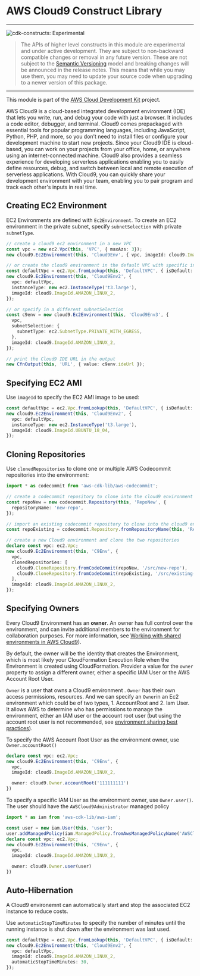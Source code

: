 # AWS Cloud9 Construct Library
<!--BEGIN STABILITY BANNER-->

---

![cdk-constructs: Experimental](https://img.shields.io/badge/cdk--constructs-experimental-important.svg?style=for-the-badge)

> The APIs of higher level constructs in this module are experimental and under active development.
> They are subject to non-backward compatible changes or removal in any future version. These are
> not subject to the [Semantic Versioning](https://semver.org/) model and breaking changes will be
> announced in the release notes. This means that while you may use them, you may need to update
> your source code when upgrading to a newer version of this package.

---

<!--END STABILITY BANNER-->

This module is part of the [AWS Cloud Development Kit](https://github.com/aws/aws-cdk) project.

AWS Cloud9 is a cloud-based integrated development environment (IDE) that lets you write, run, and debug your code with just a
browser. It includes a code editor, debugger, and terminal. Cloud9 comes prepackaged with essential tools for popular
programming languages, including JavaScript, Python, PHP, and more, so you don’t need to install files or configure your
development machine to start new projects. Since your Cloud9 IDE is cloud-based, you can work on your projects from your
office, home, or anywhere using an internet-connected machine. Cloud9 also provides a seamless experience for developing
serverless applications enabling you to easily define resources, debug, and switch between local and remote execution of
serverless applications. With Cloud9, you can quickly share your development environment with your team, enabling you to pair
program and track each other's inputs in real time.


## Creating EC2 Environment

EC2 Environments are defined with `Ec2Environment`. To create an EC2 environment in the private subnet, specify
`subnetSelection` with private `subnetType`.


```ts
// create a cloud9 ec2 environment in a new VPC
const vpc = new ec2.Vpc(this, 'VPC', { maxAzs: 3});
new cloud9.Ec2Environment(this, 'Cloud9Env', { vpc, imageId: cloud9.ImageId.AMAZON_LINUX_2, });

// or create the cloud9 environment in the default VPC with specific instanceType
const defaultVpc = ec2.Vpc.fromLookup(this, 'DefaultVPC', { isDefault: true });
new cloud9.Ec2Environment(this, 'Cloud9Env2', {
  vpc: defaultVpc,
  instanceType: new ec2.InstanceType('t3.large'),
  imageId: cloud9.ImageId.AMAZON_LINUX_2,
});

// or specify in a different subnetSelection
const c9env = new cloud9.Ec2Environment(this, 'Cloud9Env3', {
  vpc,
  subnetSelection: {
    subnetType: ec2.SubnetType.PRIVATE_WITH_EGRESS,
  },
  imageId: cloud9.ImageId.AMAZON_LINUX_2,
});

// print the Cloud9 IDE URL in the output
new CfnOutput(this, 'URL', { value: c9env.ideUrl });
```

## Specifying EC2 AMI

Use `imageId` to specify the EC2 AMI image to be used:

```ts
const defaultVpc = ec2.Vpc.fromLookup(this, 'DefaultVPC', { isDefault: true });
new cloud9.Ec2Environment(this, 'Cloud9Env2', {
  vpc: defaultVpc,
  instanceType: new ec2.InstanceType('t3.large'),
  imageId: cloud9.ImageId.UBUNTU_18_04,
});
```

## Cloning Repositories

Use `clonedRepositories` to clone one or multiple AWS Codecommit repositories into the environment:

```ts
import * as codecommit from 'aws-cdk-lib/aws-codecommit';

// create a codecommit repository to clone into the cloud9 environment
const repoNew = new codecommit.Repository(this, 'RepoNew', {
  repositoryName: 'new-repo',
});

// import an existing codecommit repository to clone into the cloud9 environment
const repoExisting = codecommit.Repository.fromRepositoryName(this, 'RepoExisting', 'existing-repo');

// create a new Cloud9 environment and clone the two repositories
declare const vpc: ec2.Vpc;
new cloud9.Ec2Environment(this, 'C9Env', {
  vpc,
  clonedRepositories: [
    cloud9.CloneRepository.fromCodeCommit(repoNew, '/src/new-repo'),
    cloud9.CloneRepository.fromCodeCommit(repoExisting, '/src/existing-repo'),
  ],
  imageId: cloud9.ImageId.AMAZON_LINUX_2,
});
```

## Specifying Owners

Every Cloud9 Environment has an **owner**. An owner has full control over the environment, and can invite additional members to the environment for collaboration purposes. For more information, see [Working with shared environments in AWS Cloud9](https://docs.aws.amazon.com/cloud9/latest/user-guide/share-environment.html)).

By default, the owner will be the identity that creates the Environment, which is most likely your CloudFormation Execution Role when the Environment is created using CloudFormation. Provider a value for the `owner` property to assign a different owner, either a specific IAM User or the AWS Account Root User.

`Owner` is a user that owns a Cloud9 environment . `Owner` has their own access permissions, resources. And we can specify an `Owner`in an Ec2 environment which could be of two types, 1. AccountRoot and 2. Iam User. It allows AWS to determine who has permissions to manage the environment, either an IAM user or the account root user (but using the account root user is not recommended, see [environment sharing best practices](https://docs.aws.amazon.com/cloud9/latest/user-guide/share-environment.html#share-environment-best-practices)).

To specify the AWS Account Root User as the environment owner, use `Owner.accountRoot()`

```ts
declare const vpc: ec2.Vpc;
new cloud9.Ec2Environment(this, 'C9Env', {
  vpc,
  imageId: cloud9.ImageId.AMAZON_LINUX_2,

  owner: cloud9.Owner.accountRoot('111111111')
})
```

To specify a specific IAM User as the environment owner, use `Owner.user()`. The user should have the `AWSCloud9Administrator` managed policy

```ts
import * as iam from 'aws-cdk-lib/aws-iam';

const user = new iam.User(this, 'user');
user.addManagedPolicy(iam.ManagedPolicy.fromAwsManagedPolicyName('AWSCloud9Administrator'));
declare const vpc: ec2.Vpc;
new cloud9.Ec2Environment(this, 'C9Env', {
  vpc,
  imageId: cloud9.ImageId.AMAZON_LINUX_2,

  owner: cloud9.Owner.user(user)
})
```

## Auto-Hibernation

A Cloud9 environemnt can automatically start and stop the associated EC2 instance to reduce costs.

Use `automaticStopTimeMinutes` to specify the number of minutes until the running instance is shut down after the environment was last used.

```ts
const defaultVpc = ec2.Vpc.fromLookup(this, 'DefaultVPC', { isDefault: true });
new cloud9.Ec2Environment(this, 'Cloud9Env2', {
  vpc: defaultVpc,
  imageId: cloud9.ImageId.AMAZON_LINUX_2,
  automaticStopTimeMinutes: 30,
});
